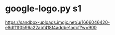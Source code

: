 # google-logo.py s1
https://sandbox-uploads.imgix.net/u/1666046420-e8dff1f0596a22abf418f4addbe1adcf?w=900
